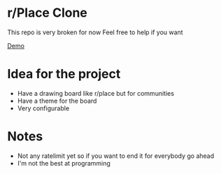 # r/Place Clone
This repo is very broken for now
Feel free to help if you want

[Demo](https://rplace-clone.herokuapp.com/)

# Idea for the project
- Have a drawing board like r/place but for communities
- Have a theme for the board
- Very configurable

# Notes
- Not any ratelimit yet so if you want to end it for everybody go ahead
- I'm not the best at programming
